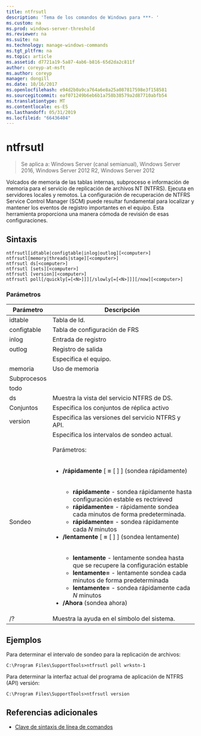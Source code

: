 ```yaml
---
title: ntfrsutl
description: 'Tema de los comandos de Windows para ***- '
ms.custom: na
ms.prod: windows-server-threshold
ms.reviewer: na
ms.suite: na
ms.technology: manage-windows-commands
ms.tgt_pltfrm: na
ms.topic: article
ms.assetid: d7721a19-5a87-4ab6-b816-65d2da2c811f
author: coreyp-at-msft
ms.author: coreyp
manager: dongill
ms.date: 10/16/2017
ms.openlocfilehash: e94d2b0a9ca764a6e8a25a087817598e3f158581
ms.sourcegitcommit: eaf071249b6eb6b1a758b38579a2d87710abfb54
ms.translationtype: MT
ms.contentlocale: es-ES
ms.lasthandoff: 05/31/2019
ms.locfileid: "66436404"
---
```

# <a name="ntfrsutl"></a>ntfrsutl

>Se aplica a: Windows Server (canal semianual), Windows Server 2016, Windows Server 2012 R2, Windows Server 2012

Volcados de memoria de las tablas internas, subproceso e información de memoria para el servicio de replicación de archivos NT \(NTFRS\). Ejecuta en servidores locales y remotos. La configuración de recuperación de NTFRS Service Control Manager \(SCM\) puede resultar fundamental para localizar y mantener los eventos de registro importantes en el equipo. Esta herramienta proporciona una manera cómoda de revisión de esas configuraciones.   
  
## <a name="syntax"></a>Sintaxis  
  
```  
ntfrsutl[idtable|configtable|inlog|outlog][<computer>]  
ntfrsutl[memory|threads|stage][<computer>]  
ntfrsutl ds[<computer>]  
ntfrsutl [sets][<computer>]  
ntfrsutl [version][<computer>]  
ntfrsutl poll[/quickly[=[<N>]]][/slowly[=[<N>]]][/now][<computer>]  
```  
  
### <a name="parameters"></a>Parámetros  
  
|  Parámetro  |                                                                                                                                                                                                                                                                                                                                        Descripción                                                                                                                                                                                                                                                                                                                                         |
|-------------|--------------------------------------------------------------------------------------------------------------------------------------------------------------------------------------------------------------------------------------------------------------------------------------------------------------------------------------------------------------------------------------------------------------------------------------------------------------------------------------------------------------------------------------------------------------------------------------------------------------------------------------------------------------------------------------------|
|   idtable   |                                                                                                                                                                                                                                                                                                                                          Tabla de Id.                                                                                                                                                                                                                                                                                                                                          |
| configtable |                                                                                                                                                                                                                                                                                                                                  Tabla de configuración de FRS                                                                                                                                                                                                                                                                                                                                   |
|    inlog    |                                                                                                                                                                                                                                                                                                                                        Entrada de registro                                                                                                                                                                                                                                                                                                                                         |
|   outlog    |                                                                                                                                                                                                                                                                                                                                        Registro de salida                                                                                                                                                                                                                                                                                                                                        |
| <computer>  |                                                                                                                                                                                                                                                                                                                                  Especifica el equipo.                                                                                                                                                                                                                                                                                                                                   |
|   memoria    |                                                                                                                                                                                                                                                                                                                                        Uso de memoria                                                                                                                                                                                                                                                                                                                                        |
|   Subprocesos   |                                                                                                                                                                                                                                                                                                                                                                                                                                                                                                                                                                                                                                                                                            |
|    todo    |                                                                                                                                                                                                                                                                                                                                                                                                                                                                                                                                                                                                                                                                                            |
|     ds      |                                                                                                                                                                                                                                                                                                                         Muestra la vista del servicio NTFRS de DS.                                                                                                                                                                                                                                                                                                                          |
|    Conjuntos     |                                                                                                                                                                                                                                                                                                                             Especifica los conjuntos de réplica activo                                                                                                                                                                                                                                                                                                                              |
|   version   |                                                                                                                                                                                                                                                                                                                       Especifica las versiones del servicio NTFRS y API.                                                                                                                                                                                                                                                                                                                        |
|    Sondeo     | Especifica los intervalos de sondeo actual.<br /><br />Parámetros:<br /><br /><ul><li>**\/rápidamente** \[ **\=** \[ <N> \] \] \(sondea rápidamente\)<br /><br /><ul><li>**rápidamente** \- sondea rápidamente hasta configuración estable es rectrieved</li><li>**rápidamente\=**  \- rápidamente sondea cada minutos de forma predeterminada.</li><li>**rápidamente\=**  <N> \- sondea rápidamente cada *N* minutos</li></ul></li><li>**\/lentamente** \[ **\=** \[ <N> \] \] \(sondea lentamente\)<br /><br /><ul><li>**lentamente** \- lentamente sondea hasta que se recupere la configuración estable</li><li>**lentamente\=**  \- lentamente sondea cada minutos de forma predeterminada</li><li>**lentamente\=**  <N> \- sondea rápidamente cada *N* minutos</li></ul></li><li>**\/Ahora** \(sondea ahora\)</li></ul> |
|     \/?     |                                                                                                                                                                                                                                                                                                                            Muestra la ayuda en el símbolo del sistema.                                                                                                                                                                                                                                                                                                                            |
  
## <a name="BKMK_Examples"></a>Ejemplos  
Para determinar el intervalo de sondeo para la replicación de archivos:  
  
```  
C:\Program Files\SupportTools>ntfrsutl poll wrkstn-1  
```  
  
Para determinar la interfaz actual del programa de aplicación de NTFRS \(API\) versión:  
  
```  
C:\Program Files\SupportTools>ntfrsutl version  
```  
  
## <a name="additional-references"></a>Referencias adicionales  
  
-   [Clave de sintaxis de línea de comandos](command-line-syntax-key.md)  
  
  
  


